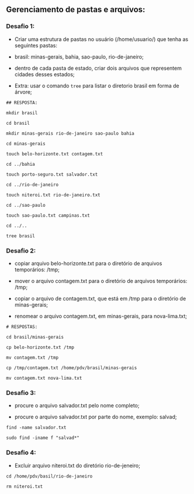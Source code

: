 ## Gerenciamento de pastas e arquivos:

### Desafio 1:

- Criar uma estrutura de pastas no usuário (/home/usuario/) que tenha as seguintes pastas:

- brasil: minas-gerais, bahia, sao-paulo, rio-de-janeiro;

- dentro de cada pasta de estado, criar dois arquivos que representem cidades desses estados;

- Extra: usar o comando `tree` para listar o diretorio brasil em forma de árvore;

```
## RESPOSTA:

mkdir brasil

cd brasil

mkdir minas-gerais rio-de-janeiro sao-paulo bahia

cd minas-gerais

touch belo-horizonte.txt contagem.txt

cd ../bahia

touch porto-seguro.txt salvador.txt

cd ../rio-de-janeiro

touch niteroi.txt rio-de-janeiro.txt

cd ../sao-paulo

touch sao-paulo.txt campinas.txt

cd ../..

tree brasil
```

### Desafio 2:

- copiar arquivo belo-horizonte.txt para o diretório de arquivos temporários: /tmp;

- mover o arquivo contagem.txt para o diretório de arquivos temporários: /tmp;

- copiar o arquivo de contagem.txt, que está em /tmp para o diretório de minas-gerais;

- renomear o arquivo contagem.txt, em minas-gerais, para nova-lima.txt;

```
# RESPOSTAS:

cd brasil/minas-gerais

cp belo-horizonte.txt /tmp

mv contagem.txt /tmp

cp /tmp/contagem.txt /home/pdv/brasil/minas-gerais

mv contagem.txt nova-lima.txt
```

### Desafio 3:

- procure o arquivo salvador.txt pelo nome completo;

- procure o arquivo salvador.txt por parte do nome, exemplo: salvad;

```
find -name salvador.txt

sudo find -iname f "salvad*"
```

### Desafio 4:

- Excluir arquivo niteroi.txt do diretório rio-de-jeneiro;

```
cd /home/pdv/basil/rio-de-janeiro

rm niteroi.txt
```